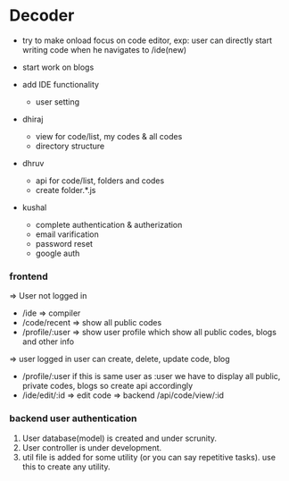 # Decoder

- try to make onload focus on code editor, exp: user can directly start writing code when he navigates to /ide(new)
- start work on blogs
- add IDE functionality
  - user setting

- dhiraj
  - view for code/list, my codes & all codes
  - directory structure
- dhruv
  - api for code/list, folders and codes
  - create folder.*.js
- kushal
  - complete authentication & autherization
  - email varification
  - password reset
  - google auth

### frontend
=> User not logged in
- /ide => compiler
- /code/recent => show all public codes
- /profile/:user => show user profile which show all public codes, blogs and other info

=> user logged in
user can create, delete, update code, blog
- /profile/:user if this is same user as :user we have to display all public, private codes, blogs
    so create api accordingly
- /ide/edit/:id => edit code => backend /api/code/view/:id

### backend user authentication
1. User database(model) is created and under scrunity. 
2. User controller is under development.
3. util file is added for some utility (or you can say repetitive tasks). use this to create any utility.
